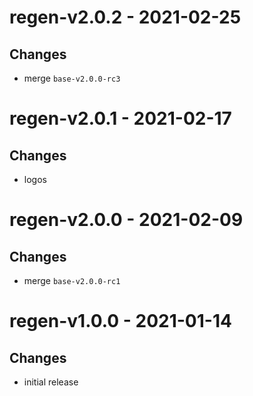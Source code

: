 # regen-v2.0.2 - 2021-02-25

## Changes
- merge `base-v2.0.0-rc3`

# regen-v2.0.1 - 2021-02-17

## Changes
- logos

# regen-v2.0.0 - 2021-02-09

## Changes
- merge `base-v2.0.0-rc1`
# regen-v1.0.0 - 2021-01-14

## Changes
- initial release


